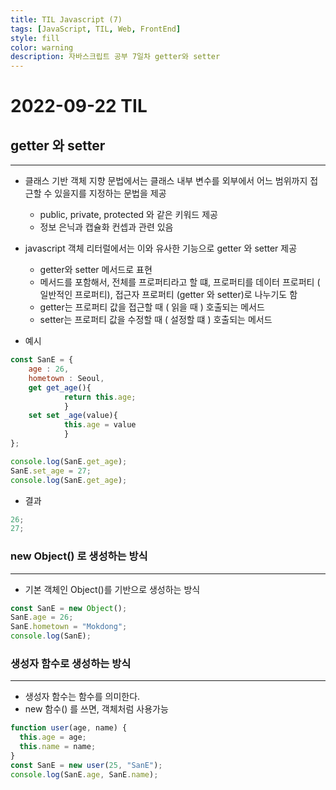 ```yaml
---
title: TIL Javascript (7)
tags: [JavaScript, TIL, Web, FrontEnd]
style: fill
color: warning
description: 자바스크립트 공부 7일차 getter와 setter
---
```


# 2022-09-22 TIL

###

## getter 와 setter

---

- 클래스 기반 객체 지향 문법에서는 클래스 내부 변수를 외부에서 어느 범위까지 접근할 수 있을지를 지정하는 문법을 제공
  - public, private, protected 와 같은 키워드 제공
  - 정보 은닉과 캡슐화 컨셉과 관련 있음
- javascript 객체 리터럴에서는 이와 유사한 기능으로 getter 와 setter 제공

  - getter와 setter 메서드로 표현
  - 메서드를 포함해서, 전체를 프로퍼티라고 할 떄, 프로퍼티를 데이터 프로퍼티 ( 일반적인 프로퍼티), 접근자 프로퍼티 (getter 와 setter)로 나누기도 함
  - getter는 프로퍼티 값을 접근할 때 ( 읽을 때 ) 호출되는 메서드
  - setter는 프로퍼티 값을 수정할 때 ( 설정할 떄 ) 호출되는 메서드

- 예시

```jsx
const SanE = {
	age : 26,
	hometown : Seoul,
	get get_age(){
			return this.age;
			}
	set set _age(value){
			this.age = value
			}
};

console.log(SanE.get_age);
SanE.set_age = 27;
console.log(SanE.get_age);
```

- 결과

```jsx
26;
27;
```

### new Object() 로 생성하는 방식

---

- 기본 객체인 Object()를 기반으로 생성하는 방식

```jsx
const SanE = new Object();
SanE.age = 26;
SanE.hometown = "Mokdong";
console.log(SanE);
```

### 생성자 함수로 생성하는 방식

---

- 생성자 함수는 함수를 의미한다.
- new 함수() 를 쓰면, 객체처럼 사용가능

```jsx
function user(age, name) {
  this.age = age;
  this.name = name;
}
const SanE = new user(25, "SanE");
console.log(SanE.age, SanE.name);
```
